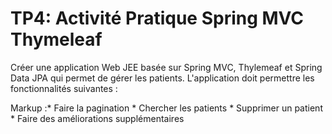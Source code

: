 # TP4: Activité Pratique Spring MVC Thymeleaf

Créer une application Web JEE basée sur Spring MVC, Thylemeaf et Spring Data JPA qui permet de gérer les patients. L'application doit permettre les fonctionnalités suivantes :

Markup :* Faire la pagination
          * Chercher les patients
          * Supprimer un patient
          * Faire des améliorations supplémentaires
